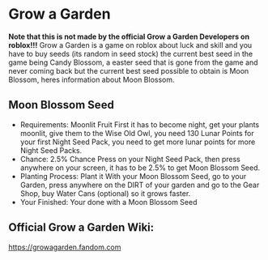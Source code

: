 # Grow a Garden
**Note that this is not made by the official Grow a Garden Developers on roblox!!!**
Grow a Garden is a game on roblox about luck and skill and you have to buy seeds (its random in seed stock) the current best seed
in the game being Candy Blossom, a easter seed that is gone from the game and never coming back but the current best seed possible
to obtain is Moon Blossom, heres information about Moon Blossom.

## Moon Blossom Seed
- Requirements: Moonlit Fruit
First it has to become night, get your plants moonlit, give them to the Wise Old Owl, you need 130 Lunar Points for your first Night
Seed Pack, you need to get more lunar points for more Night Seed Packs.
- Chance: 2.5% Chance
Press on your Night Seed Pack, then press anywhere on your screen, it has to be 2.5% to get Moon Blossom Seed.
- Planting Process: Plant it
With your Moon Blossom Seed, go to your Garden, press anywhere on the DIRT of your garden and go to the Gear Shop, buy Water Cans (optional)
so it grows faster.
- Your Finished: Your done with a Moon Blossom Seed

## Official Grow a Garden Wiki:
https://growagarden.fandom.com
